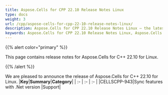 ```yaml
---
title: Aspose.Cells for CPP 22.10 Release Notes Linux
type: docs
weight: 3
url: /cpp/aspose-cells-for-cpp-22-10-release-notes-linux/
description: Aspose.Cells for CPP 22.10 Release Notes Linux – the latest enhancements, new features, and fixes.
keywords: Aspose.Cells for CPP 22.10 Release Notes Linux, Aspose.Cells for CPP 22.10 Linux updates and fixes
---
```


{{% alert color="primary" %}}

This page contains release notes for Aspose.Cells for C++ 22.10 for Linux.

{{% /alert %}}

We are pleased to announce the release of Aspose.Cells for C++ 22.10 for Linux.
|**Key**|**Summary**|**Category**|
| :- | :- | :- |
|CELLSCPP-943|Sync features with .Net version |Support|


